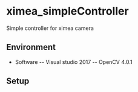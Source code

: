 # ximea_simpleController
Simple controller for ximea camera

## Environment
- Software
-- Visual studio 2017
-- OpenCV 4.0.1

## Setup


